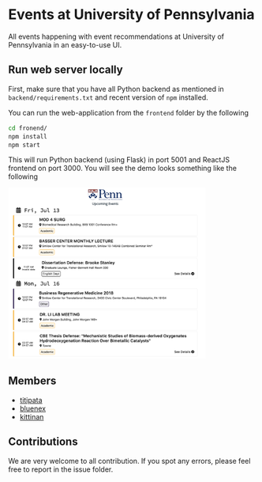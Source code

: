 # Events at University of Pennsylvania

All events happening with event recommendations at University of Pennsylvania 
in an easy-to-use UI. 

## Run web server locally

First, make sure that you have all Python backend as mentioned in 
`backend/requirements.txt` and recent version of `npm` installed. 

You can run the web-application from the `frontend` folder by the following

```sh
cd fronend/
npm install
npm start
```

This will run Python backend (using Flask) in port 5001 and ReactJS frontend on port 3000. 
You will see the demo looks something like the following

<img src="demo.png" width="400" />


## Members

- [titipata](https://github.com/titipata)
- [bluenex](https://github.com/bluenex)
- [kittinan](https://github.com/kittinan)


## Contributions

We are very welcome to all contribution. If you spot any errors, please 
feel free to report in the issue folder.